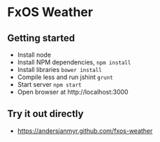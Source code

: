 # FxOS Weather

## Getting started

* Install node
* Install NPM dependencies, `npm install`
* Install libraries `bower install`
* Compile less and run jshint `grunt`
* Start server `npm start`
* Open browser at http://localhost:3000

## Try it out directly

* https://andersjanmyr.github.com/fxos-weather


